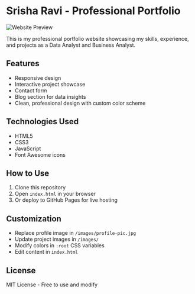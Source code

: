 # Srisha Ravi - Professional Portfolio

![Website Preview](./images/preview.jpg)

This is my professional portfolio website showcasing my skills, experience, and projects as a Data Analyst and Business Analyst.

## Features
- Responsive design
- Interactive project showcase
- Contact form
- Blog section for data insights
- Clean, professional design with custom color scheme

## Technologies Used
- HTML5
- CSS3
- JavaScript
- Font Awesome icons

## How to Use
1. Clone this repository
2. Open `index.html` in your browser
3. Or deploy to GitHub Pages for live hosting

## Customization
- Replace profile image in `/images/profile-pic.jpg`
- Update project images in `/images/`
- Modify colors in `:root` CSS variables
- Edit content in `index.html`

## License
MIT License - Free to use and modify
